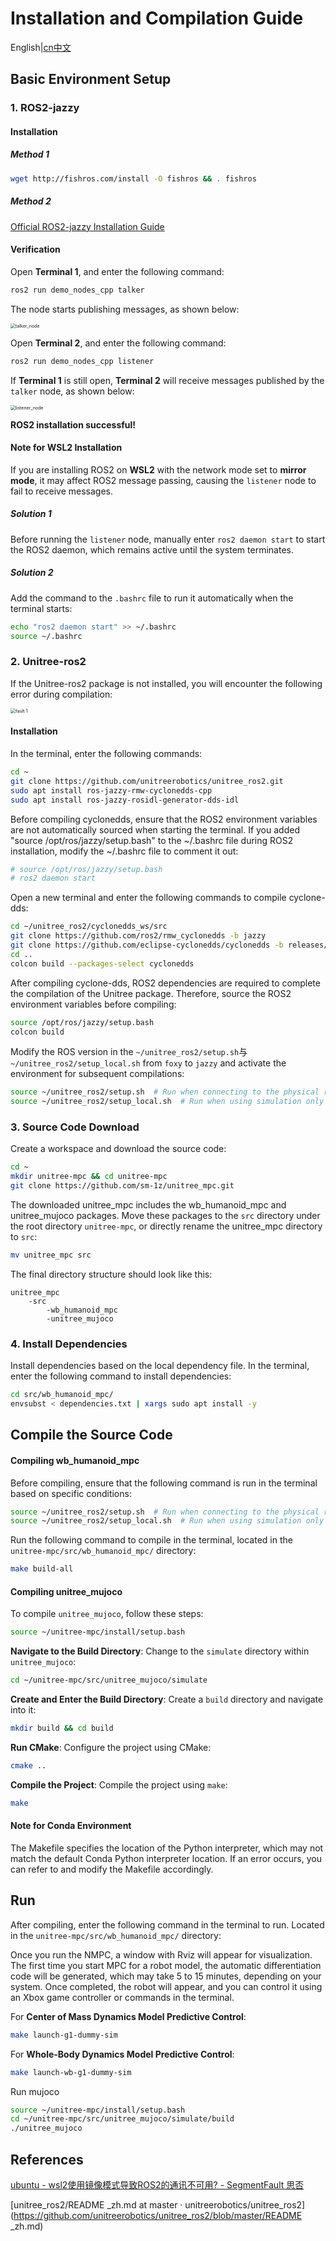# Installation and Compilation Guide

English|[cn中文](./README_zh.md)



## Basic Environment Setup

### 1. ROS2-jazzy

#### Installation

##### Method 1

```bash
wget http://fishros.com/install -O fishros && . fishros
```

##### Method 2

[Official ROS2-jazzy Installation Guide](https://docs.ros.org/en/jazzy/Installation/Ubuntu-Install-Debs.html)

#### Verification

Open **Terminal 1**, and enter the following command:

```bash
ros2 run demo_nodes_cpp talker
```

The node starts publishing messages, as shown below:

<img src="attachments/image-20250515100124847.png" style="zoom:50%;" alt="talker_node" align=center/>

Open **Terminal 2**, and enter the following command:

```bash
ros2 run demo_nodes_cpp listener
```

If **Terminal 1** is still open, **Terminal 2** will receive messages published by the `talker` node, as shown below:

<img src="attachments/image-20250515100500405.png" style="zoom:50%;" alt="listener_node" align=center/>

**ROS2 installation successful!**

#### Note for WSL2 Installation

If you are installing ROS2 on **WSL2** with the network mode set to **mirror mode**, it may affect ROS2 message passing, causing the `listener` node to fail to receive messages.

##### Solution 1

Before running the `listener` node, manually enter `ros2 daemon start` to start the ROS2 daemon, which remains active until the system terminates.

##### Solution 2

Add the command to the `.bashrc` file to run it automatically when the terminal starts:

```bash
echo "ros2 daemon start" >> ~/.bashrc
source ~/.bashrc
```

### 2. Unitree-ros2

If the Unitree-ros2 package is not installed, you will encounter the following error during compilation:

<img src="attachments/image-20250515145701666.png" style="zoom:50%;" alt="fault 1" align=center/>

#### Installation

In the terminal, enter the following commands:

```bash
cd ~
git clone https://github.com/unitreerobotics/unitree_ros2.git
sudo apt install ros-jazzy-rmw-cyclonedds-cpp
sudo apt install ros-jazzy-rosidl-generator-dds-idl
```

Before compiling cyclonedds, ensure that the ROS2 environment variables are not automatically sourced when starting the terminal. If you added "source /opt/ros/jazzy/setup.bash" to the ~/.bashrc file during ROS2 installation, modify the ~/.bashrc file to comment it out:

```bash
# source /opt/ros/jazzy/setup.bash
# ros2 daemon start
```

Open a new terminal and enter the following commands to compile cyclone-dds:

```bash
cd ~/unitree_ros2/cyclonedds_ws/src
git clone https://github.com/ros2/rmw_cyclonedds -b jazzy
git clone https://github.com/eclipse-cyclonedds/cyclonedds -b releases/0.10.x
cd ..
colcon build --packages-select cyclonedds
```

After compiling cyclone-dds, ROS2 dependencies are required to complete the compilation of the Unitree package. Therefore, source the ROS2 environment variables before compiling:

```bash
source /opt/ros/jazzy/setup.bash
colcon build
```

Modify the ROS version in the `~/unitree_ros2/setup.sh`与`~/unitree_ros2/setup_local.sh` from `foxy` to `jazzy` and activate the environment for subsequent compilations:

```bash
source ~/unitree_ros2/setup.sh  # Run when connecting to the physical robot
source ~/unitree_ros2/setup_local.sh  # Run when using simulation only
```

### 3. Source Code Download

Create a workspace and download the source code:

```bash
cd ~
mkdir unitree-mpc && cd unitree-mpc
git clone https://github.com/sm-1z/unitree_mpc.git
```

The downloaded unitree_mpc includes the wb_humanoid_mpc and unitree_mujoco packages. Move these packages to the `src` directory under the root directory `unitree-mpc`, or directly rename the unitree_mpc directory to `src`:

```bash
mv unitree_mpc src
```

The final directory structure should look like this:

```
unitree_mpc
	-src
		-wb_humanoid_mpc
		-unitree_mujoco
```

### 4. Install Dependencies

Install dependencies based on the local dependency file. In the terminal, enter the following command to install dependencies:

```bash
cd src/wb_humanoid_mpc/
envsubst < dependencies.txt | xargs sudo apt install -y
```

## Compile the Source Code

#### Compiling wb_humanoid_mpc

Before compiling, ensure that the following command is run in the terminal based on specific conditions:

```bash
source ~/unitree_ros2/setup.sh  # Run when connecting to the physical robot
source ~/unitree_ros2/setup_local.sh  # Run when using simulation only
```

Run the following command to compile in the terminal, located in the `unitree-mpc/src/wb_humanoid_mpc/` directory:

```bash
make build-all
```

#### Compiling unitree_mujoco

To compile `unitree_mujoco`, follow these steps:

```bash
source ~/unitree-mpc/install/setup.bash
```

**Navigate to the Build Directory**: Change to the `simulate` directory within `unitree_mujoco`:

```bash
cd ~/unitree-mpc/src/unitree_mujoco/simulate
```

**Create and Enter the Build Directory**: Create a `build` directory and navigate into it:

```bash
mkdir build && cd build
```

**Run CMake**: Configure the project using CMake:

```bash
cmake ..
```

**Compile the Project**: Compile the project using `make`:

```bash
make
```

#### Note for Conda Environment

The Makefile specifies the location of the Python interpreter, which may not match the default Conda Python interpreter location. If an error occurs, you can refer to and modify the Makefile accordingly.

## Run

After compiling, enter the following command in the terminal to run. Located in the `unitree-mpc/src/wb_humanoid_mpc/` directory:

Once you run the NMPC, a window with Rviz will appear for visualization. The first time you start MPC for a robot model, the automatic differentiation code will be generated, which may take 5 to 15 minutes, depending on your system. Once completed, the robot will appear, and you can control it using an Xbox game controller or commands in the terminal.

For **Center of Mass Dynamics Model Predictive Control**:

```bash
make launch-g1-dummy-sim
```

For **Whole-Body Dynamics Model Predictive Control**:

```bash
make launch-wb-g1-dummy-sim
```

Run mujoco

```bash
source ~/unitree-mpc/install/setup.bash
cd ~/unitree-mpc/src/unitree_mujoco/simulate/build
./unitree_mujoco
```



## References

[ubuntu - wsl2使用镜像模式导致ROS2的通讯不可用? - SegmentFault 思否](https://segmentfault.com/q/1010000046011866)

[unitree_ros2/README _zh.md at master · unitreerobotics/unitree_ros2](https://github.com/unitreerobotics/unitree_ros2/blob/master/README _zh.md)


